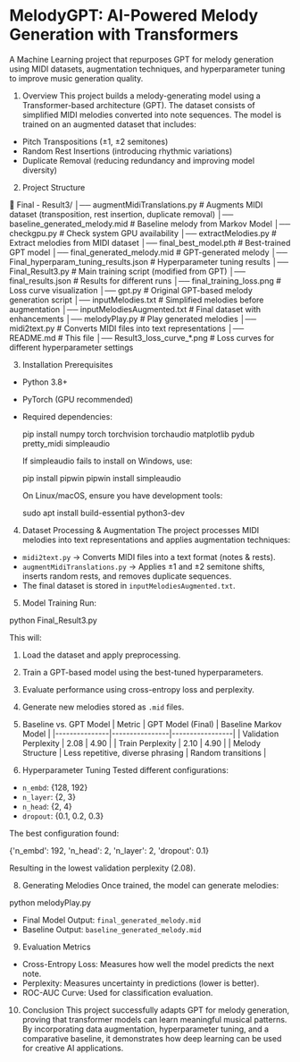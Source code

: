 # MelodyGPT: AI-Powered Melody Generation with Transformers
A Machine Learning project that repurposes GPT for melody generation using MIDI datasets, augmentation techniques, and hyperparameter tuning to improve music generation quality.

 1. Overview
This project builds a melody-generating model using a Transformer-based architecture (GPT). The dataset consists of simplified MIDI melodies converted into note sequences. The model is trained on an augmented dataset that includes:
- Pitch Transpositions (±1, ±2 semitones)
- Random Rest Insertions (introducing rhythmic variations)
- Duplicate Removal (reducing redundancy and improving model diversity)

 2. Project Structure

📂 Final - Result3/
│── augmentMidiTranslations.py      # Augments MIDI dataset (transposition, rest insertion, duplicate removal)
│── baseline_generated_melody.mid   # Baseline melody from Markov Model
│── checkgpu.py                      # Check system GPU availability
│── extractMelodies.py               # Extract melodies from MIDI dataset
│── final_best_model.pth             # Best-trained GPT model
│── final_generated_melody.mid       # GPT-generated melody
│── Final_hyperparam_tuning_results.json  # Hyperparameter tuning results
│── Final_Result3.py                 # Main training script (modified from GPT)
│── final_results.json                # Results for different runs
│── final_training_loss.png           # Loss curve visualization
│── gpt.py                            # Original GPT-based melody generation script
│── inputMelodies.txt                 # Simplified melodies before augmentation
│── inputMelodiesAugmented.txt        # Final dataset with enhancements
│── melodyPlay.py                     # Play generated melodies
│── midi2text.py                      # Converts MIDI files into text representations
│── README.md                         # This file
│── Result3_loss_curve_*.png          # Loss curves for different hyperparameter settings


 3. Installation
Prerequisites
- Python 3.8+
- PyTorch (GPU recommended)
- Required dependencies:
  
  pip install numpy torch torchvision torchaudio matplotlib pydub pretty_midi simpleaudio
  
  If simpleaudio fails to install on Windows, use:
  
  pip install pipwin
  pipwin install simpleaudio
  
  On Linux/macOS, ensure you have development tools:
  
  sudo apt install build-essential python3-dev
  

 4. Dataset Processing & Augmentation
The project processes MIDI melodies into text representations and applies augmentation techniques:
- `midi2text.py` → Converts MIDI files into a text format (notes & rests).
- `augmentMidiTranslations.py` → Applies ±1 and ±2 semitone shifts, inserts random rests, and removes duplicate sequences.
- The final dataset is stored in `inputMelodiesAugmented.txt`.

 5. Model Training
Run:

python Final_Result3.py

This will:
1. Load the dataset and apply preprocessing.
2. Train a GPT-based model using the best-tuned hyperparameters.
3. Evaluate performance using cross-entropy loss and perplexity.
4. Generate new melodies stored as `.mid` files.

 6. Baseline vs. GPT Model
| Metric         | GPT Model (Final) | Baseline Markov Model |
|---------------|----------------|-----------------|
| Validation Perplexity | 2.08 | 4.90 |
| Train Perplexity | 2.10 | 4.90 |
| Melody Structure | Less repetitive, diverse phrasing | Random transitions |

 7. Hyperparameter Tuning
Tested different configurations:
- `n_embd`: {128, 192}
- `n_layer`: {2, 3}
- `n_head`: {2, 4}
- `dropout`: {0.1, 0.2, 0.3}

The best configuration found:

{'n_embd': 192, 'n_head': 2, 'n_layer': 2, 'dropout': 0.1}

Resulting in the lowest validation perplexity (2.08).

 8. Generating Melodies
Once trained, the model can generate melodies:

python melodyPlay.py

- Final Model Output: `final_generated_melody.mid`
- Baseline Output: `baseline_generated_melody.mid`

 9. Evaluation Metrics
- Cross-Entropy Loss: Measures how well the model predicts the next note.
- Perplexity: Measures uncertainty in predictions (lower is better).
- ROC-AUC Curve: Used for classification evaluation.

 10. Conclusion
This project successfully adapts GPT for melody generation, proving that transformer models can learn meaningful musical patterns. By incorporating data augmentation, hyperparameter tuning, and a comparative baseline, it demonstrates how deep learning can be used for creative AI applications.
